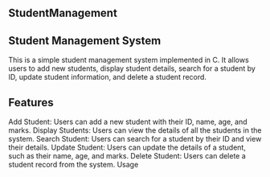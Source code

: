 ## StudentManagement
## Student Management System
This is a simple student management system implemented in C. It allows users to add new students, display student details, search for a student by ID, update student information, and delete a student record.

## Features
Add Student: Users can add a new student with their ID, name, age, and marks.
Display Students: Users can view the details of all the students in the system.
Search Student: Users can search for a student by their ID and view their details.
Update Student: Users can update the details of a student, such as their name, age, and marks.
Delete Student: Users can delete a student record from the system.
Usage
